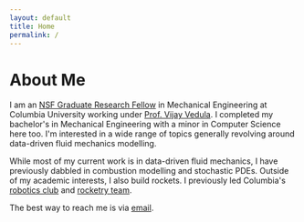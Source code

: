 ```yaml
---
layout: default
title: Home
permalink: /
---
```

# About Me

I am an [NSF Graduate Research Fellow](https://www.nsfgrfp.org/) in Mechanical Engineering at Columbia University working under [Prof. Vijay Vedula](https://cbrlcolumbia.com/). I completed my bachelor's in Mechanical Engineering with a minor in Computer Science here too. I'm interested in a wide range of topics generally revolving around data-driven fluid mechanics modelling.

While most of my current work is in data-driven fluid mechanics, I have previously dabbled in combustion modelling and stochastic PDEs. Outside of my academic interests, I also build rockets. I previously led Columbia's [robotics club](https://www.columbiarobotics.club/) and [rocketry team](https://columbiaspace.org/missions/rockets/).

The best way to reach me is via [email](mailto:garcia.mlawrence@gmail.com).